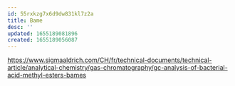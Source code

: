 ```yaml
---
id: 55rxkzg7x6d9dw831kl7z2a
title: Bame
desc: ''
updated: 1655189081896
created: 1655189056087
---
```


https://www.sigmaaldrich.com/CH/fr/technical-documents/technical-article/analytical-chemistry/gas-chromatography/gc-analysis-of-bacterial-acid-methyl-esters-bames

